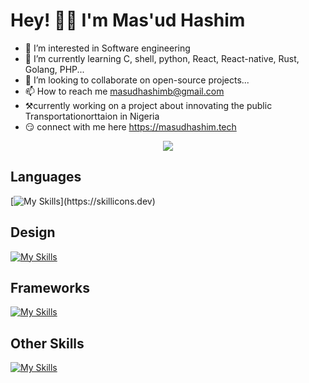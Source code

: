 # Hey! 👋🏽 I'm Mas'ud Hashim 
- 👀 I’m interested in Software engineering 
- 🌱 I’m currently learning C, shell, python, React, React-native, Rust, Golang, PHP...
- 💞️ I’m looking to collaborate on open-source projects...
- 📫 How to reach me masudhashimb@gmail.com 
- ⚒️currently working on a project about innovating the public Transportationorttaion in Nigeria 
- 😏 connect with me here https://masudhashim.tech

<!-- <p align="left">
<a href="https://developer.mozilla.org/en-US/docs/Web/JavaScript" target="_blank" rel="noreferrer"><img src="https://raw.githubusercontent.com/danielcranney/readme-generator/main/public/icons/skills/javascript-colored.svg" width="36" height="36" alt="JavaScript" /></a>
<a href="https://www.typescriptlang.org/" target="_blank" rel="noreferrer"><img src="https://raw.githubusercontent.com/danielcranney/readme-generator/main/public/icons/skills/typescript-colored.svg" width="36" height="36" alt="TypeScript" /></a>
<a href="https://git-scm.com/" target="_blank" rel="noreferrer"><img src="https://raw.githubusercontent.com/danielcranney/readme-generator/main/public/icons/skills/git-colored.svg" width="36" height="36" alt="Git" /></a>
<a href="https://reactjs.org/" target="_blank" rel="noreferrer"><img src="https://raw.githubusercontent.com/danielcranney/readme-generator/main/public/icons/skills/react-colored.svg" width="36" height="36" alt="React" /></a>
<a href="https://nodejs.org/en/" target="_blank" rel="noreferrer"><img src="https://raw.githubusercontent.com/danielcranney/readme-generator/main/public/icons/skills/nodejs-colored.svg" width="36" height="36" alt="NodeJS" /></a>
<a href="https://www.figma.com/" target="_blank" rel="noreferrer"><img src="https://raw.githubusercontent.com/danielcranney/readme-generator/main/public/icons/skills/figma-colored.svg" width="36" height="36" alt="Figma" /></a>
</p> -->

<p align="center"> <img src="https://user-images.githubusercontent.com/120065120/212209674-07b3685e-1127-4f42-9871-3a423d343fa2.svg" /> </p>

## Languages

[![My Skills](https://skillicons.dev/icons?i=javascript,)](https://skillicons.dev)

## Design

[![My Skills](https://skillicons.dev/icons?i=css,html,figma,ps,ai&theme=light)](https://skillicons.dev)

## Frameworks
[![My Skills](https://skillicons.dev/icons?i=nodejs,react,typescript,mongodb,tailwind,vite&theme=light)](https://skillicons.dev)

## Other Skills

[![My Skills](https://skillicons.dev/icons?i=bash,discord,git,github,linux,netlify,postman,vscode&theme=light)](https://skillicons.dev)


<!---

smart dev
MAZZTHEGAMER/MAZZTHEGAMER is a ✨ special ✨ repository because its `README.md` (this file) appears on your GitHub profile.
You can click the Preview link to take a look at your changes.
 --->
